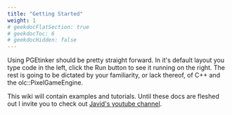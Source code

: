 ```yaml
---
title: "Getting Started"
weight: 1
# geekdocFlatSection: true
# geekdocToc: 6
# geekdocHidden: false
---
```


Using PGEtinker should be pretty straight forward. In it's default layout you type
code in the left, click the Run button to see it running on the right. The rest
is going to be dictated by your familiarity, or lack thereof, of C++ and the
olc::PixelGameEngine.

This wiki will contain examples and tutorials. Until these docs are fleshed out I
invite you to check out [Javid's youtube channel](https://youtube.com/@javidx9).


